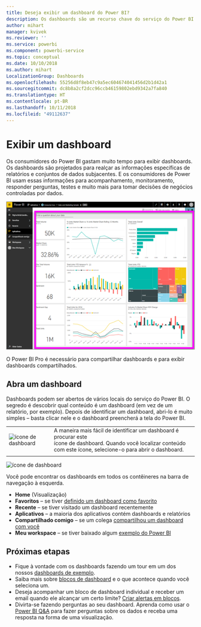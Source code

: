 ```yaml
---
title: Deseja exibir um dashboard do Power BI?
description: Os dashboards são um recurso chave do serviço do Power BI.
author: mihart
manager: kvivek
ms.reviewer: ''
ms.service: powerbi
ms.component: powerbi-service
ms.topic: conceptual
ms.date: 10/10/2018
ms.author: mihart
LocalizationGroup: Dashboards
ms.openlocfilehash: 55256d8f8eb47c9a5ec604674041456d2b1d42a1
ms.sourcegitcommit: dc8b8a2cf2dcc96ccb46159802ebd9342a7fa840
ms.translationtype: HT
ms.contentlocale: pt-BR
ms.lasthandoff: 10/11/2018
ms.locfileid: "49112637"
---
```

# <a name="view-a-dashboard"></a>Exibir um dashboard
Os consumidores do Power BI gastam muito tempo para exibir dashboards. Os dashboards são projetados para realçar as informações específicas de relatórios e conjuntos de dados subjacentes. E os consumidores de Power BI usam essas informações para acompanhamento, monitoramento, responder perguntas, testes e muito mais para tomar decisões de negócios controladas por dados.

![dashboard](media/end-user-dashboard-open/power-bi-new-dash.png)


O Power BI Pro é necessário para compartilhar dashboards e para exibir dashboards compartilhados.

## <a name="open-a-dashboard"></a>Abra um dashboard
Dashboards podem ser abertos de vários locais do serviço do Power BI.  O segredo é descobrir qual conteúdo é um dashboard (em vez de um relatório, por exemplo). Depois de identificar um dashboard, abri-lo é muito simples – basta clicar nele e o dashboard preencherá a tela do Power BI.


|              |         |
|------------|--------------------------------|
|![ícone de dashboard](media/end-user-dashboard-open/power-bi-dashboard-icon.png)      |A maneira mais fácil de identificar um dashboard é procurar este <br>ícone de dashboard. Quando você localizar conteúdo com este ícone, selecione-o para abrir o dashboard. |
|                    |          |

![ícone de dashboard](media/end-user-dashboard-open/opendash.gif)
 

<!--insert aGIF-->

Você pode encontrar os dashboards em todos os contêineres na barra de navegação à esquerda. 
- **Home** (Visualização)
- **Favoritos** – se tiver [definido um dashboard como favorito](end-user-favorite.md)
- **Recente** – se tiver visitado um dashboard recentemente
- **Aplicativos** – a maioria dos aplicativos contém dashboards e relatórios
- **Compartilhado comigo** – se um colega [compartilhou um dashboard com você](end-user-shared-with-me.md)
- **Meu workspace** – se tiver baixado algum [exemplo do Power BI](../sample-datasets.md)


## <a name="next-steps"></a>Próximas etapas
* Fique à vontade com os dashboards fazendo um tour em um dos nossos [dashboards de exemplo](../sample-tutorial-connect-to-the-samples.md).
* Saiba mais sobre [blocos de dashboard](end-user-tiles.md) e o que acontece quando você seleciona um.
* Deseja acompanhar um bloco de dashboard individual e receber um email quando ele alcançar um certo limite? [Criar alertas em blocos](end-user-alerts.md).
* Divirta-se fazendo perguntas ao seu dashboard. Aprenda como usar o [Power BI Q&A](end-user-q-and-a.md) para fazer perguntas sobre os dados e receba uma resposta na forma de uma visualização. 